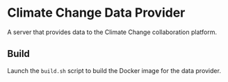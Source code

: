 # Climate Change Data Provider
A server that provides data to the Climate Change collaboration platform.

## Build
Launch the `build.sh` script to build the Docker image for the data provider.
